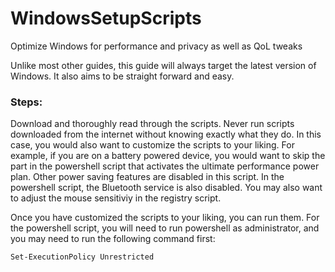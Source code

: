 # WindowsSetupScripts
Optimize Windows for performance and privacy as well as QoL tweaks

Unlike most other guides, this guide will always target the latest version of Windows. It also aims to be straight forward and easy.

### Steps:
Download and thoroughly read through the scripts. Never run scripts downloaded from the internet without knowing exactly what they do.
In this case, you would also want to customize the scripts to your liking. For example, if you are on a battery powered device, you would want to skip the part in the powershell script that activates the ultimate performance power plan. Other power saving features are disabled in this script. In the powershell script, the Bluetooth service is also disabled. You may also want to adjust the mouse sensitiviy in the registry script.

Once you have customized the scripts to your liking, you can run them. For the powershell script, you will need to run powershell as administrator, and you may need to run the following command first:
```
Set-ExecutionPolicy Unrestricted
```